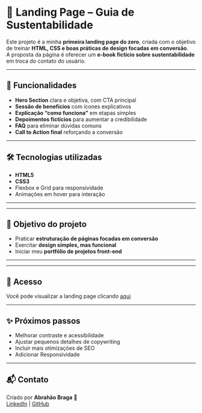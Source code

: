 # 🌱 Landing Page – Guia de Sustentabilidade  

Este projeto é a minha **primeira landing page do zero**, criada com o objetivo de treinar **HTML, CSS e boas práticas de design focadas em conversão**.  
A proposta da página é oferecer um **e-book fictício sobre sustentabilidade** em troca do contato do usuário.  

---

## 🚀 Funcionalidades
- **Hero Section** clara e objetiva, com CTA principal  
- **Sessão de benefícios** com ícones explicativos  
- **Explicação “como funciona”** em etapas simples  
- **Depoimentos fictícios** para aumentar a credibilidade  
- **FAQ** para eliminar dúvidas comuns  
- **Call to Action final** reforçando a conversão  

---

## 🛠️ Tecnologias utilizadas
- **HTML5**  
- **CSS3**  
- Flexbox e Grid para responsividade  
- Animações em hover para interação  

---

<!-- ## 📱 Responsividade
A landing page foi desenvolvida para funcionar bem em:  
- Desktop 🖥️  
- Tablets 📱  
- Smartphones 📲   -->

---

## 🎯 Objetivo do projeto
- Praticar **estruturação de páginas focadas em conversão**  
- Exercitar **design simples, mas funcional**  
- Iniciar meu **portfólio de projetos front-end**  

---

<!-- ## 📸 Demonstração
*(Adicione aqui prints da página ou um GIF mostrando a navegação)*   -->

---

## 🔗 Acesso
Você pode visualizar a landing page clicando [aqui](https://abrahaobraga10.github.io/Landing-page-verde-vivo/)  
 

---

## ✨ Próximos passos
- Melhorar contraste e acessibilidade  
- Ajustar pequenos detalhes de copywriting  
- Incluir mais otimizações de SEO  
- Adicionar Responsividade

---

## 📬 Contato
Criado por **Abrahão Braga** 👋  
[LinkedIn](www.linkedin.com/in/abrahao-braga) | [GitHub](https://github.com/abrahaobraga10)  
